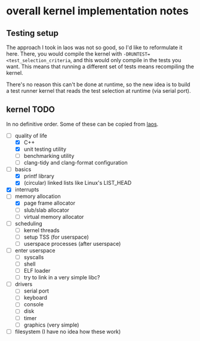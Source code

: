 # overall kernel implementation notes

## Testing setup
The approach I took in laos was not so good, so I'd like to
reformulate it here. There, you would compile the kernel with
`-DRUNTEST=<test_selection_criteria`, and this would only compile in
the tests you want. This means that running a different set of tests
means recompiling the kernel.

There's no reason this can't be done at runtime, so the new idea is to
build a test runner kernel that reads the test selection at runtime
(via serial port).

## kernel TODO
In no definitive order. Some of these can be copied from
[laos](https://github.com/jlam55555/laos).

- [ ] quality of life
	- [X] C++
	- [X] unit testing utility
	- [ ] benchmarking utility
	- [ ] clang-tidy and clang-format configuration
- [ ] basics
	- [X] printf library
	- [X] (circular) linked lists like Linux's LIST_HEAD
- [X] interrupts
- [ ] memory allocation
	- [X] page frame allocator
	- [ ] slub/slab allocator
	- [ ] virtual memory allocator
- [ ] scheduling
	- [ ] kernel threads
	- [ ] setup TSS (for userspace)
	- [ ] userspace processes (after userspace)
- [ ] enter userspace
	- [ ] syscalls
	- [ ] shell
	- [ ] ELF loader
	- [ ] try to link in a very simple libc?
- [ ] drivers
	- [ ] serial port
	- [ ] keyboard
	- [ ] console
	- [ ] disk
	- [ ] timer
	- [ ] graphics (very simple)
- [ ] filesystem (I have no idea how these work)
